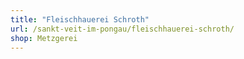 ```yaml
---
title: "Fleischhauerei Schroth"
url: /sankt-veit-im-pongau/fleischhauerei-schroth/
shop: Metzgerei
---
```

